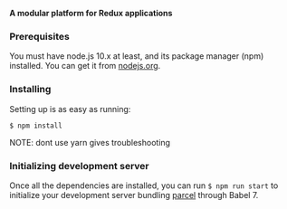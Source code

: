 **A modular platform for Redux applications**

### Prerequisites

You must have node.js 10.x at least, and its package manager (npm) installed. You can get it from [nodejs.org](node).

### Installing

Setting up is as easy as running:

`$ npm install`

NOTE: dont use yarn gives troubleshooting

### Initializing development server

  Once all the dependencies are installed, you can run `$ npm run start` to initialize your development server bundling [parcel](https://github.com/parcel-bundler/parcel) through Babel 7.

